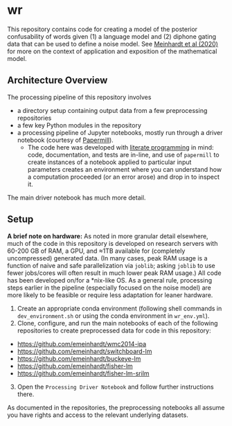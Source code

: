 # wr

This repository contains code for creating a model of the posterior confusability of words given (1) a language model and (2) diphone gating data that can be used to define a noise model.
See [Meinhardt et al (2020)](https://www.aclweb.org/anthology/2020.acl-main.180.pdf) for more on the context of application and exposition of the mathematical model.

## Architecture Overview

The processing pipeline of this repository involves
 - a directory setup containing output data from a few preprocessing repositories
 - a few key Python modules in the repository
 - a processing pipeline of Jupyter notebooks, mostly run through a driver notebook (courtesy of [Papermill](https://papermill.readthedocs.io/en/latest/)).
   - The code here was developed with [literate programming](https://www.wikiwand.com/en/Literate_programming) in mind: code, documentation, and tests are in-line, and use of `papermill` to create instances of a notebook applied to particular input parameters creates an environment where you can understand how a computation proceeded (or an error arose) and drop in to inspect it. 

The main driver notebook has much more detail.

## Setup

**A brief note on hardware:** As noted in more granular detail elsewhere, much of the code in this repository is developed on research servers with 60-200 GB of RAM, a GPU, and ≈1TB available for (completely uncompressed) generated data.
(In many cases, peak RAM usage is a function of naive and safe parallelization via `joblib`; asking `joblib` to use fewer jobs/cores will often result in much lower peak RAM usage.)
All code has been developed on/for a *nix-like OS.
As a general rule, processing steps earlier in the pipeline (especially focused on the noise model) are more likely to be feasible or require less adaptation for leaner hardware.

1. Create an appropriate conda environment (following shell commands in `dev_environment.sh` or using the conda environment in `wr_env.yml`).
2. Clone, configure, and run the main notebooks of each of the following repositories to create preprocessed data for code in this repository:
  - <https://github.com/emeinhardt/wmc2014-ipa>
  - <https://github.com/emeinhardt/switchboard-lm>
  - <https://github.com/emeinhardt/buckeye-lm>
  - <https://github.com/emeinhardt/fisher-lm>
  - <https://github.com/emeinhardt/fisher-lm-srilm>
3. Open the `Processing Driver Notebook` and follow further instructions there.

As documented in the repositories, the preprocessing notebooks all assume you have rights and access to the relevant underlying datasets.
